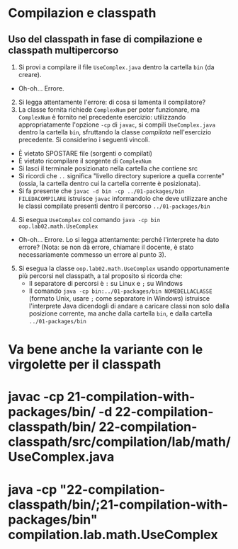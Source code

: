 # Compilazion e classpath

## Uso del classpath in fase di compilazione e classpath multipercorso

1. Si provi a compilare il file `UseComplex.java` dentro la cartella `bin` (da creare).
  - Oh-oh... Errore.
2. Si legga attentamente l'errore: di cosa si lamenta il compilatore?
3. La classe fornita richiede `ComplexNum` per poter funzionare, ma `ComplexNum` è fornito nel precedente esercizio: utilizzando appropriatamente l'opzione `-cp` di `javac`, si compili `UseComplex.java` dentro la cartella `bin`, sfruttando la classe *compilata* nell'esercizio precedente. Si considerino i seguenti vincoli.
  - È vietato SPOSTARE file (sorgenti o compilati)
  - È vietato ricompilare il sorgente di `ComplexNum`
  - Si lasci il terminale posizionato nella cartella che contiene src
  - Si ricordi che `..` significa "livello directory superiore a quella corrente" (ossia, la cartella dentro cui la cartella corrente è posizionata).
  - Si fa presente che `javac -d bin -cp ../01-packages/bin FILEDACOMPILARE` istruisce `javac` informandolo che deve utilizzare anche le classi compilate presenti dentro il percorso `../01-packages/bin`
4. Si esegua `UseComplex` col comando `java -cp bin oop.lab02.math.UseComplex`
  - Oh-oh... Errore. Lo si legga attentamente: perché l'interprete ha dato errore? (Nota: se non dà errore, chiamare il docente, è stato necessariamente commesso un errore al punto 3).
5. Si esegua la classe `oop.lab02.math.UseComplex` usando opportunamente più percorsi nel classpath, a tal proposito si ricorda che:
    - Il separatore di percorsi è `:` su Linux e `;` su Windows
    - Il comando `java -cp bin:../01-packages/bin NOMEDELLACLASSE` (formato Unix, usare `;` come separatore in Windows) istruisce l'interprete Java dicendogli di andare a caricare classi non solo dalla posizione corrente, ma anche dalla cartella `bin`, e dalla cartella `../01-packages/bin`

# Va bene anche la variante con le virgolette per il classpath
#
# javac -cp 21-compilation-with-packages/bin/ -d 22-compilation-classpath/bin/ 22-compilation-classpath/src/compilation/lab/math/UseComplex.java
# java -cp "22-compilation-classpath/bin/;21-compilation-with-packages/bin" compilation.lab.math.UseComplex